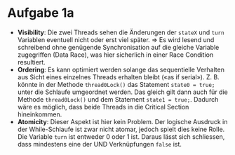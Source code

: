 # Aufgabe 1a

- **Visibility**: Die zwei Threads sehen die Änderungen der `stateX` und `turn` Variablen eventuell nicht oder erst viel später. => Es wird lesend und schreibend ohne genügende Synchronisation auf die gleiche Variable zugegriffen (Data Race), was hier sicherlich in einer Race Condition resultiert. 
- **Ordering**: Es kann optimiert werden solange das sequentielle Verhalten aus Sicht eines einzelnes Threads erhalten bleibt («as if serial»). Z. B. könnte in der Methode `thread0Lock()` das Statement `state0 = true;` unter die Schlaufe umgeordnet werden. Das gleich gilt dann auch für die Methode `thread0Lock()` und dem Statement `state1 = true;`.  Dadurch wäre es möglich, dass beide Threads in die Critical Section hineinkommen. 
- **Atomicity**: Dieser Aspekt ist hier kein Problem. Der logische Ausdruck in der While-Schlaufe ist zwar nicht atomar, jedoch spielt dies keine Rolle. Die Variable `turn` ist entweder 0 oder 1 ist. Daraus lässt sich schliessen, dass mindestens eine der UND Verknüpfungen `false` ist.



